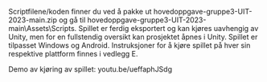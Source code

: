 Scriptfilene/koden finner du ved å pakke ut hovedoppgave-gruppe3-UIT-2023-main.zip og gå til hovedoppgave-gruppe3-UIT-2023-main\Assets\Scripts. Spillet er ferdig eksportert og kan kjøres uavhengig av Unity, men for en fullstendig oversikt kan prosjektet åpnes i Unity.  Spillet er tilpasset Windows og Android. Instruksjoner for å kjøre spillet på hver sin respektive plattform finnes i vedlegg E.

Demo av kjøring av spillet: youtu.be/ueffaphJSdg

